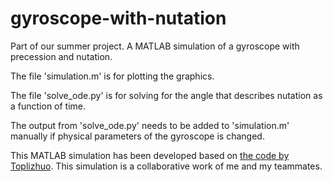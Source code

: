# gyroscope-with-nutation
Part of our summer project. A MATLAB simulation of a gyroscope with precession and nutation. 

The file 'simulation.m' is for plotting the graphics.

The file 'solve_ode.py' is for solving for the angle that describes nutation as a function of time.

The output from 'solve_ode.py' needs to be added to 'simulation.m' manually if physical parameters of the gyroscope is changed.

This MATLAB simulation has been developed based on [the code by Toplizhuo](https://github.com/Toplizhuo/gyroscope_simulation). This simulation is a collaborative work of me and my teammates.
